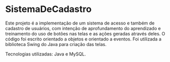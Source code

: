 # SistemaDeCadastro

Este projeto é a implementação de um sistema de acesso e também de cadastro de usuários, com intenção de aprofundamento do aprendizado e treinamento do uso de botões nas telas e as ações geradas através deles.
O código foi escrito orientado a objetos e orientado a eventos. Foi utilizada a biblioteca Swing do Java para criação das telas. 

Tecnologias utilizadas: Java e MySQL.

